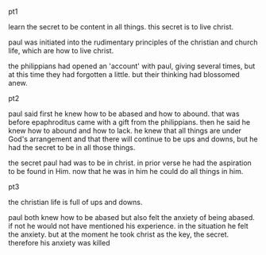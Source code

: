 pt1

learn the secret to be content in all things. this secret is to live christ.

paul was initiated into the rudimentary principles of the christian and 
church life, which are how to live christ.

the philippians had opened an 'account' with paul, giving several times, but
at this time they had forgotten a little. but their thinking had blossomed anew.

pt2

paul said first he knew how to be abased and how to abound. that was before epaphroditus came with a gift from the philippians. then he said he knew how to abound and how to lack. he knew that all things are under God's arrangement and that there will continue to be ups and downs, but he had the secret to be in all those things.

the secret paul had was to be in christ. in prior verse he had the aspiration to be found in Him. now that he was in him he could do all things in him.

pt3

the christian life is full of ups and downs.

paul both knew how to be abased but also felt the anxiety of being abased. if not he would not have mentioned his experience. in the situation he felt the anxiety. but at the moment he took christ as the key, the secret. therefore his anxiety was killed
